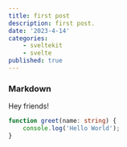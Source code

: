 ```yaml
---
title: first post
description: first post.
date: '2023-4-14'
categories: 
    - sveltekit
    - svelte
published: true
---
```


### Markdown

Hey friends!


```ts
function greet(name: string) {
    console.log('Hello World');
}
```